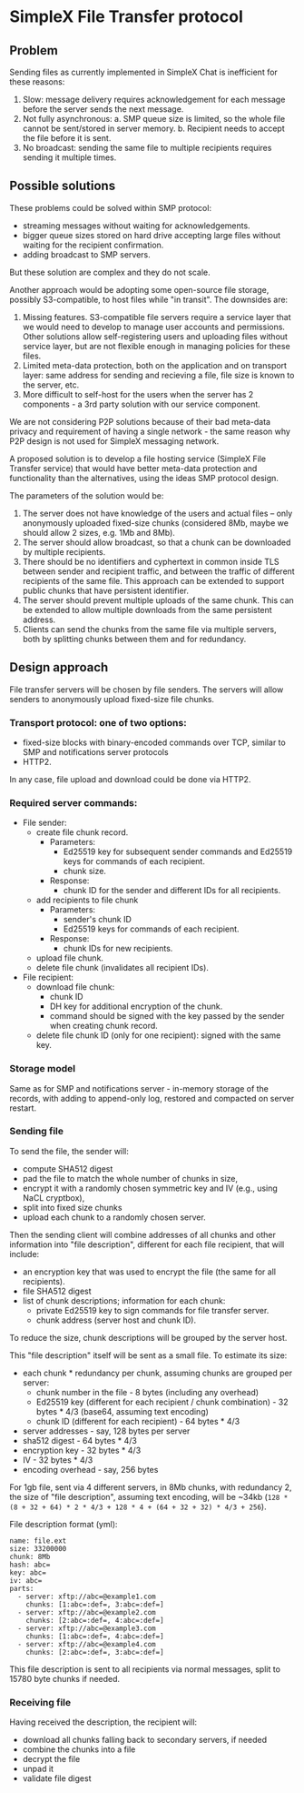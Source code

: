 # SimpleX File Transfer protocol

## Problem

Sending files as currently implemented in SimpleX Chat is inefficient for these reasons:

1. Slow: message delivery requires acknowledgement for each message before the server sends the next message.
2. Not fully asynchronous:
   a. SMP queue size is limited, so the whole file cannot be sent/stored in server memory.
   b. Recipient needs to accept the file before it is sent.
3. No broadcast: sending the same file to multiple recipients requires sending it multiple times.

## Possible solutions

These problems could be solved within SMP protocol:

- streaming messages without waiting for acknowledgements.
- bigger queue sizes stored on hard drive accepting large files without waiting for the recipient confirmation.
- adding broadcast to SMP servers.

But these solution are complex and they do not scale.

Another approach would be adopting some open-source file storage, possibly S3-compatible, to host files while "in transit". The downsides are:

1. Missing features. S3-compatible file servers require a service layer that we would need to develop to manage user accounts and permissions. Other solutions allow self-registering users and uploading files without service layer, but are not flexible enough in managing policies for these files.
2. Limited meta-data protection, both on the application and on transport layer: same address for sending and recieving a file, file size is known to the server, etc.
3. More difficult to self-host for the users when the server has 2 components - a 3rd party solution with our service component.

We are not considering P2P solutions because of their bad meta-data privacy and requirement of having a single network - the same reason why P2P design is not used for SimpleX messaging network.

A proposed solution is to develop a file hosting service (SimpleX File Transfer service) that would have better meta-data protection and functionality than the alternatives, using the ideas SMP protocol design.

The parameters of the solution would be:

1. The server does not have knowledge of the users and actual files – only anonymously uploaded fixed-size chunks (considered 8Mb, maybe we should allow 2 sizes, e.g. 1Mb and 8Mb).
2. The server should allow broadcast, so that a chunk can be downloaded by multiple recipients.
3. There should be no identifiers and cyphertext in common inside TLS between sender and recipient traffic, and between the traffic of different recipients of the same file. This approach can be extended to support public chunks that have persistent identifier.
4. The server should prevent multiple uploads of the same chunk. This can be extended to allow multiple downloads from the same persistent address.
5. Clients can send the chunks from the same file via multiple servers, both by splitting chunks between them and for redundancy.

## Design approach

File transfer servers will be chosen by file senders. The servers will allow senders to anonymously upload fixed-size file chunks.

### Transport protocol: one of two options:

- fixed-size blocks with binary-encoded commands over TCP, similar to SMP and notifications server protocols
- HTTP2.

In any case, file upload and download could be done via HTTP2.

### Required server commands:

- File sender:
  - create file chunk record.
    - Parameters:
      - Ed25519 key for subsequent sender commands and Ed25519 keys for commands of each recipient.
      - chunk size.
    - Response:
      - chunk ID for the sender and different IDs for all recipients.
  - add recipients to file chunk
    - Parameters:
      - sender's chunk ID
      - Ed25519 keys for commands of each recipient.
    - Response:
      - chunk IDs for new recipients.
  - upload file chunk.
  - delete file chunk (invalidates all recipient IDs).
- File recipient:
  - download file chunk:
    - chunk ID
    - DH key for additional encryption of the chunk.
    - command should be signed with the key passed by the sender when creating chunk record.
  - delete file chunk ID (only for one recipient): signed with the same key.

### Storage model

Same as for SMP and notifications server - in-memory storage of the records, with adding to append-only log, restored and compacted on server restart.

### Sending file

To send the file, the sender will:

- compute SHA512 digest
- pad the file to match the whole number of chunks in size,
- encrypt it with a randomly chosen symmetric key and IV (e.g., using NaCL cryptbox),
- split into fixed size chunks
- upload each chunk to a randomly chosen server.

Then the sending client will combine addresses of all chunks and other information into "file description", different for each file recipient, that will include:

- an encryption key that was used to encrypt the file (the same for all recipients).
- file SHA512 digest
- list of chunk descriptions; information for each chunk:
  - private Ed25519 key to sign commands for file transfer server.
  - chunk address (server host and chunk ID).

To reduce the size, chunk descriptions will be grouped by the server host.

This "file description" itself will be sent as a small file. To estimate its size:

- each chunk \* redundancy per chunk, assuming chunks are grouped per server:
  - chunk number in the file - 8 bytes (including any overhead)
  - Ed25519 key (different for each recipient / chunk combination) - 32 bytes \* 4/3 (base64, assuming text encoding)
  - chunk ID (different for each recipient) - 64 bytes \* 4/3
- server addresses - say, 128 bytes per server
- sha512 digest - 64 bytes \* 4/3
- encryption key - 32 bytes \* 4/3
- IV - 32 bytes \* 4/3
- encoding overhead - say, 256 bytes

For 1gb file, sent via 4 different servers, in 8Mb chunks, with redundancy 2, the size of "file description", assuming text encoding, will be ~34kb (`128 * (8 + 32 + 64) * 2 * 4/3 + 128 * 4 + (64 + 32 + 32) * 4/3 + 256`).

File description format (yml):

```
name: file.ext
size: 33200000
chunk: 8Mb
hash: abc=
key: abc=
iv: abc=
parts:
  - server: xftp://abc=@example1.com
    chunks: [1:abc=:def=, 3:abc=:def=]
  - server: xftp://abc=@example2.com
    chunks: [2:abc=:def=, 4:abc=:def=]
  - server: xftp://abc=@example3.com
    chunks: [1:abc=:def=, 4:abc=:def=]
  - server: xftp://abc=@example4.com
    chunks: [2:abc=:def=, 3:abc=:def=]
```

This file description is sent to all recipients via normal messages, split to 15780 byte chunks if needed.

### Receiving file

Having received the description, the recipient will:

- download all chunks falling back to secondary servers, if needed
- combine the chunks into a file
- decrypt the file
- unpad it
- validate file digest
